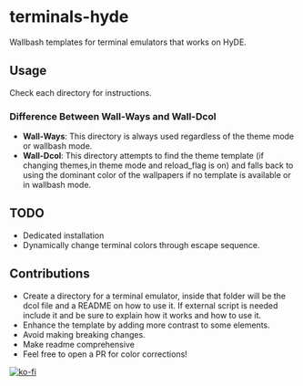# terminals-hyde
Wallbash templates for terminal emulators that works on HyDE.

## Usage
Check each directory for instructions.  

### Difference Between Wall-Ways and Wall-Dcol

- **Wall-Ways**: This directory is always used regardless of the theme mode or wallbash mode.
- **Wall-Dcol**: This directory attempts to find the theme template (if changing themes,in theme mode and reload_flag is on) and falls back to using the dominant color of the wallpapers if no template is available or in wallbash mode.

## TODO
- Dedicated installation
- Dynamically change terminal colors through escape sequence.
  
## Contributions

- Create a directory for a terminal emulator, inside that folder will be the dcol file and a README on how to use it. If external script is needed include it and be sure to explain how it works and how to use it.
- Enhance the template by adding more contrast to some elements.
- Avoid making breaking changes.
- Make readme comprehensive
- Feel free to open a PR for color corrections!

[![ko-fi](https://ko-fi.com/img/githubbutton_sm.svg)](https://ko-fi.com/A)
